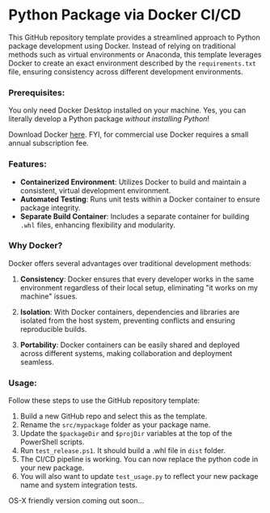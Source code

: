 # Python Package via Docker CI/CD

This GitHub repository template provides a streamlined approach to Python package development using Docker. Instead of relying on traditional methods such as virtual environments or Anaconda, this template leverages Docker to create an exact environment described by the `requirements.txt` file, ensuring consistency across different development environments.

### Prerequisites:

You only need Docker Desktop installed on your machine. Yes, you can literally develop a Python package *without installing Python*! 

Download Docker [here](https://www.docker.com/products/docker-desktop/). FYI, for commercial use Docker requires a small annual subscription fee.

### Features:
- **Containerized Environment**: Utilizes Docker to build and maintain a consistent, virtual development environment.
- **Automated Testing**: Runs unit tests within a Docker container to ensure package integrity.
- **Separate Build Container**: Includes a separate container for building `.whl` files, enhancing flexibility and modularity.

### Why Docker?

Docker offers several advantages over traditional development methods:

1. **Consistency**: Docker ensures that every developer works in the same environment regardless of their local setup, eliminating "it works on my machine" issues.
   
2. **Isolation**: With Docker containers, dependencies and libraries are isolated from the host system, preventing conflicts and ensuring reproducible builds.
   
3. **Portability**: Docker containers can be easily shared and deployed across different systems, making collaboration and deployment seamless.

### Usage:

Follow these steps to use the GitHub repository template:

1. Build a new GitHub repo and select this as the template.
2. Rename the `src/mypackage` folder as your package name.
3. Update the `$packageDir` and `$projDir` variables at the top of the PowerShell scripts.
4. Run `test_release.ps1`. It should build a .whl file in `dist` folder.
5. The CI/CD pipeline is working. You can now replace the python code in your new package.
6. You will also want to update `test_usage.py` to reflect your new package name and system integration tests.

OS-X friendly version coming out soon...

